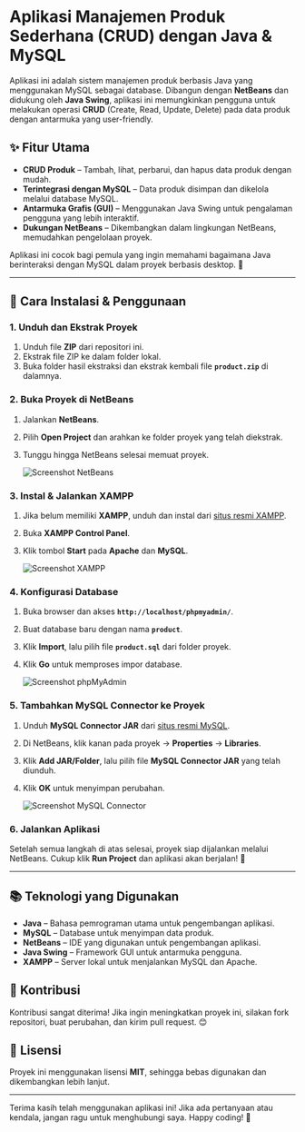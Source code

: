 # Aplikasi Manajemen Produk Sederhana (CRUD) dengan Java & MySQL

Aplikasi ini adalah sistem manajemen produk berbasis Java yang menggunakan MySQL sebagai database. Dibangun dengan **NetBeans** dan didukung oleh **Java Swing**, aplikasi ini memungkinkan pengguna untuk melakukan operasi **CRUD** (Create, Read, Update, Delete) pada data produk dengan antarmuka yang user-friendly.

## ✨ Fitur Utama
- **CRUD Produk** – Tambah, lihat, perbarui, dan hapus data produk dengan mudah.
- **Terintegrasi dengan MySQL** – Data produk disimpan dan dikelola melalui database MySQL.
- **Antarmuka Grafis (GUI)** – Menggunakan Java Swing untuk pengalaman pengguna yang lebih interaktif.
- **Dukungan NetBeans** – Dikembangkan dalam lingkungan NetBeans, memudahkan pengelolaan proyek.

Aplikasi ini cocok bagi pemula yang ingin memahami bagaimana Java berinteraksi dengan MySQL dalam proyek berbasis desktop. 🚀

---

## 📌 Cara Instalasi & Penggunaan

### **1. Unduh dan Ekstrak Proyek**
1. Unduh file **ZIP** dari repositori ini.
2. Ekstrak file ZIP ke dalam folder lokal.
3. Buka folder hasil ekstraksi dan ekstrak kembali file **`product.zip`** di dalamnya.

### **2. Buka Proyek di NetBeans**
1. Jalankan **NetBeans**.
2. Pilih **Open Project** dan arahkan ke folder proyek yang telah diekstrak.
3. Tunggu hingga NetBeans selesai memuat proyek.

   ![Screenshot NetBeans](https://github.com/user-attachments/assets/a52388d0-d1cb-4469-86f8-dffc98a039fb)

### **3. Instal & Jalankan XAMPP**
1. Jika belum memiliki **XAMPP**, unduh dan instal dari [situs resmi XAMPP](https://www.apachefriends.org/download.html).
2. Buka **XAMPP Control Panel**.
3. Klik tombol **Start** pada **Apache** dan **MySQL**.

   ![Screenshot XAMPP](https://github.com/user-attachments/assets/2cecc0ca-d783-488a-aac9-992bfc77150b)

### **4. Konfigurasi Database**
1. Buka browser dan akses **`http://localhost/phpmyadmin/`**.
2. Buat database baru dengan nama **`product`**.
3. Klik **Import**, lalu pilih file **`product.sql`** dari folder proyek.
4. Klik **Go** untuk memproses impor database.

   ![Screenshot phpMyAdmin](https://github.com/user-attachments/assets/a4c5cf2b-dff6-477a-9470-061b3a4a85e8)

### **5. Tambahkan MySQL Connector ke Proyek**
1. Unduh **MySQL Connector JAR** dari [situs resmi MySQL](https://downloads.mysql.com/archives/c-j/).
2. Di NetBeans, klik kanan pada proyek → **Properties** → **Libraries**.
3. Klik **Add JAR/Folder**, lalu pilih file **MySQL Connector JAR** yang telah diunduh.
4. Klik **OK** untuk menyimpan perubahan.

   ![Screenshot MySQL Connector](https://github.com/user-attachments/assets/f9a9b704-aec2-4e89-b33d-29a0b8775b9c)

### **6. Jalankan Aplikasi**
Setelah semua langkah di atas selesai, proyek siap dijalankan melalui NetBeans. Cukup klik **Run Project** dan aplikasi akan berjalan! 🚀

---

## 📚 Teknologi yang Digunakan
- **Java** – Bahasa pemrograman utama untuk pengembangan aplikasi.
- **MySQL** – Database untuk menyimpan data produk.
- **NetBeans** – IDE yang digunakan untuk pengembangan aplikasi.
- **Java Swing** – Framework GUI untuk antarmuka pengguna.
- **XAMPP** – Server lokal untuk menjalankan MySQL dan Apache.

## 🤝 Kontribusi
Kontribusi sangat diterima! Jika ingin meningkatkan proyek ini, silakan fork repositori, buat perubahan, dan kirim pull request. 😊

## 📜 Lisensi
Proyek ini menggunakan lisensi **MIT**, sehingga bebas digunakan dan dikembangkan lebih lanjut.

---

Terima kasih telah menggunakan aplikasi ini! Jika ada pertanyaan atau kendala, jangan ragu untuk menghubungi saya. Happy coding! 🎉

